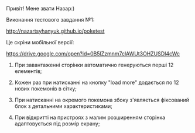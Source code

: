 Привіт! Мене звати Назар:) 

Виконання тестового завдання №1: 

http://nazartsyhanyuk.github.io/poketest

Це скріни мобільної версії: 

https://drive.google.com/open?id=0B5lZzmnm7clAWUt3OHZUSDI4cWc

1) При завантаженні сторінки автоматично генеруються перші 12 елементів;

2) Кожен раз при натисканні на кнопку "load more" додається по 12 нових покемонів в сітку;

3) При натисканні на окремого покемона збоку з'являється фіксований блок з детальними характеристиками;

4) При відкритті на пристроях з малим розширенням сторінка адаптовується під розмір екрану; 
